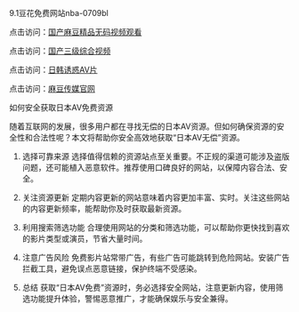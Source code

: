 9.1豆花免费网站nba-0709bl

点击访问：<a href="https://heiliaoow5kzm.pages.dev">国产麻豆精品无码视频观看</a>

点击访问：<a href="https://heiliaowt0d7p.pages.dev">国产三级综合视频</a>

点击访问：<a href="https://heiliaozj3tjd.pages.dev">日韩诱惑AV片</a>

点击访问：<a href="https://heiliaoow5kzm.pages.dev">麻豆传媒官网</a>

如何安全获取日本AV免费资源

随着互联网的发展，很多用户都在寻找无偿的日本AV资源。但如何确保资源的安全性和合法性呢？本文将帮助你安全高效地获取“日本AV无偿”资源。

1. 选择可靠来源
选择值得信赖的资源站点至关重要。不正规的渠道可能涉及盗版问题，还可能植入恶意软件。推荐使用口碑良好的网站，以保障内容合法、安全。

2. 关注资源更新
定期内容更新的网站意味着内容更加丰富、实时。关注这些网站的内容更新频率，能帮助你及时获取最新资源。

3. 利用搜索筛选功能
合理使用网站的分类和筛选功能，可以帮助你更快找到喜欢的影片类型或演员，节省大量时间。

4. 注意广告风险
免费影片站常带广告，有些广告可能跳转到危险网站。安装广告拦截工具，避免误点恶意链接，保护终端不受感染。

5. 总结
获取“日本AV免费”资源时，务必选择安全网站，注意更新内容，使用筛选功能提升体验，警惕恶意推广，才能确保娱乐与安全兼得。

<span style="display:none;">[Canonical link]( https://github.com/xl070925/12433 ）</span>
